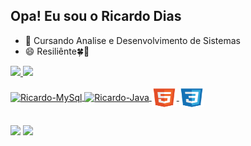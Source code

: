 ## Opa! Eu sou o Ricardo Dias

- 🌱 Cursando Analise e Desenvolvimento de Sistemas
- 😄 Resiliênte🍀🦾

 <div>
  <a href="https://github.com/RicardoDiasdosSantos">
  <img height="180em" src="https://github-readme-stats.vercel.app/api?username=RicardoDiasdosSantos&show_icons=false&theme=dracula&include_all_commits=false&count_private=true"/>
  <img height="180em" src="https://github-readme-stats.vercel.app/api/top-langs/?username=RicardoDiasdosSantos&layout=compact&langs_count=7&theme=dracula"/>
</div>
  <div style="display: inline_block"><br>
   <img align="center" alt="Ricardo-MySql" height="30" width="40" src="https://cdn.jsdelivr.net/gh/devicons/devicon/icons/mysql/mysql-original.svg" />
   <img align="center" alt="Ricardo-Java" height="30" width="40" src="https://cdn.jsdelivr.net/gh/devicons/devicon/icons/java/java-original.svg" />
   <img align="center" alt="Ricardo-HTML" height="30" width="40" src="https://raw.githubusercontent.com/devicons/devicon/master/icons/html5/html5-original.svg">
   <img align="center" alt="Ricardo-CSS" height="30" width="40" src="https://raw.githubusercontent.com/devicons/devicon/master/icons/css3/css3-original.svg">
</div>

  ##
  
  
 <div>
  <a href = "mailto:diasricardo2001@gmail.com"><img src="https://img.shields.io/badge/Gmail-D14836?style=for-the-badge&logo=gmail&logoColor=white" target="_blank"></a>
  <a href="https://www.linkedin.com/in/ricardo-dias-802557192/" target="_blank"><img src="https://img.shields.io/badge/-LinkedIn-%230077B5?style=for-the-badge&logo=linkedin&logoColor=white" target="_blank"></a> 
 </div>
